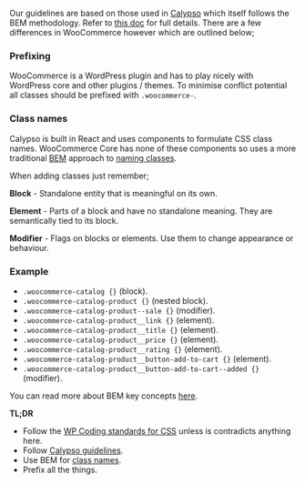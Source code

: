 Our guidelines are based on those used in [Calypso](https://github.com/Automattic/wp-calypso) which itself follows the BEM methodology. Refer to [this doc](https://wpcalypso.wordpress.com/devdocs/docs/coding-guidelines/css.md?term=css) for full details. There are a few differences in WooCommerce however which are outlined below;

### Prefixing
WooCommerce is a WordPress plugin and has to play nicely with WordPress core and other plugins / themes. To minimise conflict potential all classes should be prefixed with `.woocommerce-`.

### Class names
Calypso is built in React and uses components to formulate CSS class names. WooCommerce Core has none of these components so uses a more traditional [BEM](http://getbem.com/) approach to [naming classes](http://cssguidelin.es/#bem-like-naming). 

When adding classes just remember;

**Block** - Standalone entity that is meaningful on its own.

**Element** - Parts of a block and have no standalone meaning. They are semantically tied to its block.

**Modifier** - Flags on blocks or elements. Use them to change appearance or behaviour.

### Example
* `.woocommerce-catalog {}` (block).
* `.woocommerce-catalog-product {}` (nested block).
* `.woocommerce-catalog-product--sale {}` (modifier).
* `.woocommerce-catalog-product__link {}` (element).
* `.woocommerce-catalog-product__title {}` (element).
* `.woocommerce-catalog-product__price {}` (element).
* `.woocommerce-catalog-product__rating {}` (element).
* `.woocommerce-catalog-product__button-add-to-cart {}` (element).
* `.woocommerce-catalog-product__button-add-to-cart--added {}` (modifier).

You can read more about BEM key concepts [here](https://en.bem.info/methodology/key-concepts/).

**TL;DR**

- Follow the [WP Coding standards for CSS](https://make.wordpress.org/core/handbook/best-practices/coding-standards/css/) unless is contradicts anything here.
- Follow [Calypso guidelines](https://wpcalypso.wordpress.com/devdocs/docs/coding-guidelines/css.md?term=css).
- Use BEM for [class names](https://en.bem.info/methodology/naming-convention/).
- Prefix all the things.


